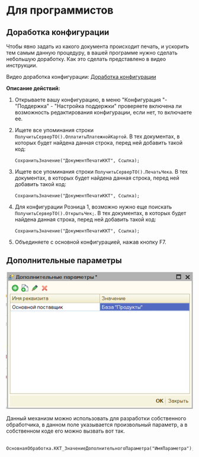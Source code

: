 # Для программистов #

## Доработка конфигурации ##

Чтобы явно задать из какого документа происходит печать, и ускорить тем самым данную процедуру, в вашей программе нужно сделать небольшую доработку. Как это сделать представлено в видео инструкции.

Видео доработка конфигурации: [Доработка конфигурации](https://www.youtube.com/watch?v=Ehp2DU-YnqM&index=1&list=PLv043XNq9i-6_DdLAy1kTuExX2E-ikn65)

**Описание действий:**

1. Открываете вашу конфигурацию, в меню "Конфигурация "- "Поддержка" - "Настройка поддержки" проверяете включена ли возможность редактирования конфигурации, если нет, то включаете ее.

2. Ищете все упоминания строки ```ПолучитьСерверТО().ОплатитьПлатежнойКартой```. В тех документах, в которых будет найдена данная строка, перед ней добавить такой код:

    ```1C
    СохранитьЗначение("ДокументПечатиККТ", Ссылка);
    ```

3. Ищете все упоминания строки ```ПолучитьСерверТО().ПечатьЧека```. В тех документах, в которых будет найдена данная строка, перед ней добавить такой код:

    ```1C
    СохранитьЗначение("ДокументПечатиККТ", Ссылка);
    ```

4. Для конфигурации Розница 1, возможно нужно еще поискать ```ПолучитьСерверТО().ОткрытьЧек;```. В тех документах, в которых будет найдена данная строка, перед ней добавить такой код:

    ```1C
    СохранитьЗначение("ДокументПечатиККТ", Ссылка);
    ```

5. Объединяете с основной конфигурацией, нажав кнопку F7.

## Дополнительные параметры ##

![Дополнительные параметры](media/f59e12e9afcf868c7f4bb320fc094d87.png)

Данный механизм можно использовать для разработки собственного обработчика, в данном поле указывается произвольный параметр, а в собственном коде его можно вызвать вот так.

```1C
    ОсновнаяОбработка.ККТ_ЗначениеДополнительногоПараметра("ИмяПараметра");
```
